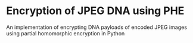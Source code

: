 Encryption of JPEG DNA using PHE
========

An implementation of encrypting DNA payloads of encoded JPEG images using partial homomorphic encryption in Python

